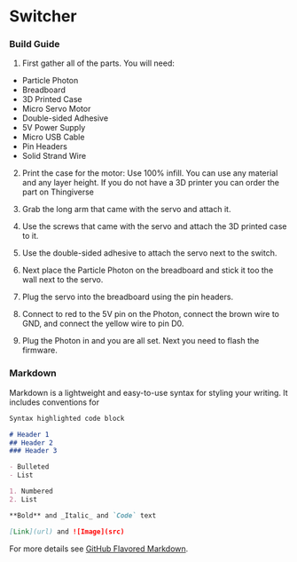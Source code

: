 # Switcher

### Build Guide

1. First gather all of the parts. You will need:
 - Particle Photon
 - Breadboard
 - 3D Printed Case
 - Micro Servo Motor
 - Double-sided Adhesive
 - 5V Power Supply
 - Micro USB Cable
 - Pin Headers
 - Solid Strand Wire

2. Print the case for the motor:
   Use 100% infill.
   You can use any material and any layer height.
   If you do not have a 3D printer you can order the part on Thingiverse
   
3. Grab the long arm that came with the servo and attach it.
4. Use the screws that came with the servo and attach the 3D printed case to it.
5. Use the double-sided adhesive to attach the servo next to the switch.
6. Next place the Particle Photon on the breadboard and stick it too the wall next to the servo.
7. Plug the servo into the breadboard using the pin headers.
8. Connect to red to the 5V pin on the Photon, connect the brown wire to GND, and connect
   the yellow wire to pin D0.
9. Plug the Photon in and you are all set. Next you need to flash the firmware.

   
### Markdown

Markdown is a lightweight and easy-to-use syntax for styling your writing. It includes conventions for

```markdown
Syntax highlighted code block

# Header 1
## Header 2
### Header 3

- Bulleted
- List

1. Numbered
2. List

**Bold** and _Italic_ and `Code` text

[Link](url) and ![Image](src)
```

For more details see [GitHub Flavored Markdown](https://guides.github.com/features/mastering-markdown/).

